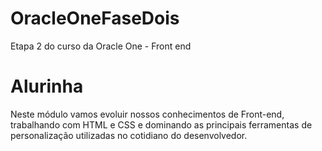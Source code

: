 # OracleOneFaseDois
Etapa 2 do curso da Oracle One - Front end 


# Alurinha
Neste módulo vamos evoluir nossos conhecimentos de Front-end,
trabalhando com HTML e CSS e dominando as principais ferramentas de personalização
utilizadas no cotidiano do desenvolvedor.
